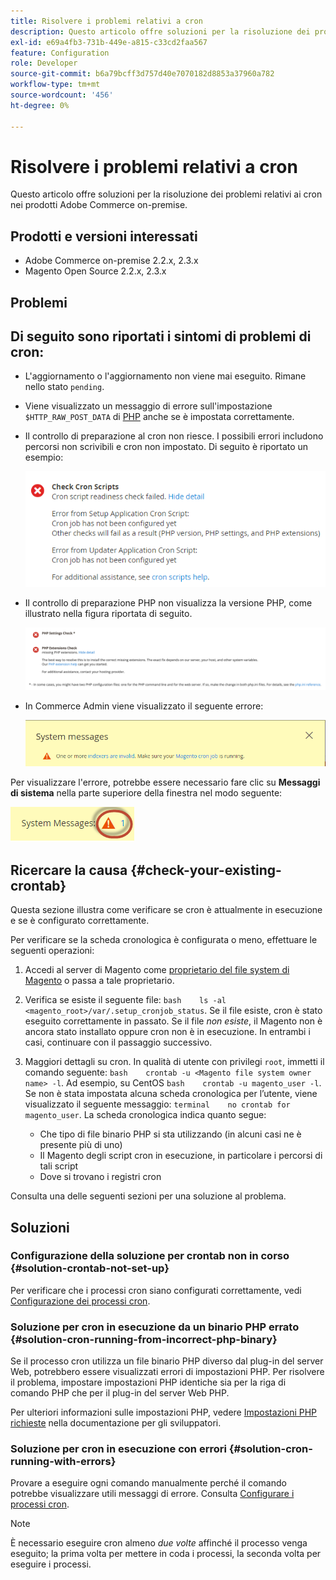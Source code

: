 ```yaml
---
title: Risolvere i problemi relativi a cron
description: Questo articolo offre soluzioni per la risoluzione dei problemi relativi ai cron nei prodotti Adobe Commerce on-premise.
exl-id: e69a4fb3-731b-449e-a815-c33cd2faa567
feature: Configuration
role: Developer
source-git-commit: b6a79bcff3d757d40e7070182d8853a37960a782
workflow-type: tm+mt
source-wordcount: '456'
ht-degree: 0%

---
```


# Risolvere i problemi relativi a cron

Questo articolo offre soluzioni per la risoluzione dei problemi relativi ai cron nei prodotti Adobe Commerce on-premise.

## Prodotti e versioni interessati

* Adobe Commerce on-premise 2.2.x, 2.3.x
* Magento Open Source 2.2.x, 2.3.x

## Problemi

## Di seguito sono riportati i sintomi di problemi di cron:

* L&#39;aggiornamento o l&#39;aggiornamento non viene mai eseguito. Rimane nello stato `pending`.
* Viene visualizzato un messaggio di errore sull&#39;impostazione `$HTTP_RAW_POST_DATA` di [PHP](https://glossary.magento.com/php) anche se è impostata correttamente.
* Il controllo di preparazione al cron non riesce. I possibili errori includono percorsi non scrivibili e cron non impostato. Di seguito è riportato un esempio:

  ![upgr-tshoot-no-cron2.png](assets/upgr-tshoot-no-cron2.png)

* Il controllo di preparazione PHP non visualizza la versione PHP, come illustrato nella figura riportata di seguito.

  ![Screen_Shot_2019-08-29_at_1.36.08_PM.png](assets/Screen_Shot_2019-08-29_at_1.36.08_PM.png)

* In Commerce Admin viene visualizzato il seguente errore:

  ![compman-cron-not-running.png](assets/compman-cron-not-running.png)

Per visualizzare l&#39;errore, potrebbe essere necessario fare clic su **Messaggi di sistema** nella parte superiore della finestra nel modo seguente:

![compman_sys-messages.png](assets/compman_sys-messages.png)

## Ricercare la causa {#check-your-existing-crontab}

Questa sezione illustra come verificare se cron è attualmente in esecuzione e se è configurato correttamente.

Per verificare se la scheda cronologica è configurata o meno, effettuare le seguenti operazioni:

1. Accedi al server di Magento come [proprietario del file system di Magento](https://devdocs.magento.com/guides/v2.3/install-gde/prereq/file-sys-perms-over.html) o passa a tale proprietario.
1. Verifica se esiste il seguente file:    `bash    ls -al <magento_root>/var/.setup_cronjob_status`. Se il file esiste, cron è stato eseguito correttamente in passato. Se il file *non esiste*, il Magento non è ancora stato installato oppure cron non è in esecuzione. In entrambi i casi, continuare con il passaggio successivo.
1. Maggiori dettagli su cron. In qualità di utente con privilegi `root`, immetti il comando seguente:    `bash    crontab -u <Magento file system owner name> -l`. Ad esempio, su CentOS `bash    crontab -u magento_user -l`.  Se non è stata impostata alcuna scheda cronologica per l’utente, viene visualizzato il seguente messaggio:    `terminal    no crontab for magento_user`. La scheda cronologica indica quanto segue:

   * Che tipo di file binario PHP si sta utilizzando (in alcuni casi ne è presente più di uno)
   * Il Magento degli script cron in esecuzione, in particolare i percorsi di tali script
   * Dove si trovano i registri cron

Consulta una delle seguenti sezioni per una soluzione al problema.

## Soluzioni

### Configurazione della soluzione per crontab non in corso {#solution-crontab-not-set-up}

Per verificare che i processi cron siano configurati correttamente, vedi [Configurazione dei processi cron](https://devdocs.magento.com/guides/v2.3/install-gde/install/post-install-config.html#post-install-cron).

### Soluzione per cron in esecuzione da un binario PHP errato {#solution-cron-running-from-incorrect-php-binary}

Se il processo cron utilizza un file binario PHP diverso dal plug-in del server Web, potrebbero essere visualizzati errori di impostazioni PHP. Per risolvere il problema, impostare impostazioni PHP identiche sia per la riga di comando PHP che per il plug-in del server Web PHP.

Per ulteriori informazioni sulle impostazioni PHP, vedere [Impostazioni PHP richieste](https://devdocs.magento.com/guides/v2.3/install-gde/prereq/php-settings.html) nella documentazione per gli sviluppatori.

### Soluzione per cron in esecuzione con errori {#solution-cron-running-with-errors}

Provare a eseguire ogni comando manualmente perché il comando potrebbe visualizzare utili messaggi di errore. Consulta [Configurare i processi cron](https://devdocs.magento.com/guides/v2.3/install-gde/install/post-install-config.html#post-install-cron).

>[!NOTE]
>
>È necessario eseguire cron almeno *due volte* affinché il processo venga eseguito; la prima volta per mettere in coda i processi, la seconda volta per eseguire i processi.
